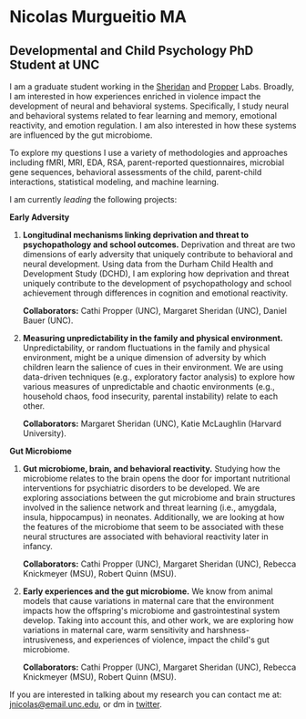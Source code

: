 #  **Nicolas Murgueitio MA**

##  **Developmental and Child Psychology PhD Student at UNC**

I am a graduate student working in the [Sheridan](https://circlelab.unc.edu/) and [Propper](https://beelab.web.unc.edu/) Labs. Broadly, I am interested in how experiences enriched in violence impact the development of neural and behavioral systems. Specifically, I study neural and behavioral systems related to fear learning and memory, emotional reactivity, and emotion regulation. I am also interested in how these systems are influenced by the gut microbiome. 

To explore my questions I use a variety of methodologies and approaches including fMRI, MRI, EDA, RSA, parent-reported questionnaires, microbial gene sequences, behavioral assessments of the child, parent-child interactions, statistical modeling, and machine learning. 
    
I am currently *leading* the following projects:

**Early Adversity**

1. **Longitudinal mechanisms linking deprivation and threat to psychopathology and school outcomes.** Deprivation and threat are two dimensions of early adversity that uniquely contribute to behavioral and neural development. Using data from the Durham Child Health and Development Study (DCHD), I am exploring how  deprivation and threat uniquely contribute to the development of psychopathology and school achievement through differences in cognition and emotional reactivity. 

    **Collaborators:** Cathi Propper (UNC), Margaret Sheridan (UNC), Daniel Bauer (UNC).
      
2. **Measuring unpredictability in the family and physical environment.** Unpredictability, or random fluctuations in the family and physical environment, might be a unique dimension of adversity by which children learn the salience of cues in their environment. We are using data-driven techniques (e.g., exploratory factor analysis) to explore how various measures of unpredictable and chaotic environments (e.g., household chaos, food insecurity, parental instability) relate to each other. 

    **Collaborators:** Margaret Sheridan (UNC), Katie McLaughlin (Harvard University).
    
**Gut Microbiome**

1. **Gut microbiome, brain, and behavioral reactivity.** Studying how the microbiome relates to the brain opens the door for important nutritional interventions for psychiatric disorders to be developed. We are exploring associations between the gut microbiome and brain structures involved in the salience network and threat learning (i.e., amygdala, insula, hippocampus) in neonates. Additionally, we are looking at how the features of the microbiome that seem to be associated with these neural structures are associated with behavioral reactivity later in infancy. 

    **Collaborators:** Cathi Propper (UNC), Margaret Sheridan (UNC), Rebecca Knickmeyer (MSU), Robert Quinn (MSU).

2. **Early experiences and the gut microbiome.** We know from animal models that cause variations in maternal care that the environment impacts how the offspring's microbiome and gastrointestinal system develop. Taking into account this, and other work, we are exploring how variations in maternal care, warm sensitivity and harshness-intrusiveness, and experiences of violence, impact the child's gut microbiome. 

    **Collaborators:** Cathi Propper (UNC), Margaret Sheridan (UNC), Rebecca Knickmeyer (MSU), Robert Quinn (MSU).
   
If you are interested in talking about my research you can contact me at: [jnicolas@email.unc.edu](mailto:jnicolas@email.unc.edu), or dm in [twitter](https://twitter.com/jnmurgueitio). 
